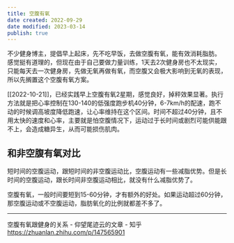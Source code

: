 ```yaml
---
title: 空腹有氧
date created: 2022-09-29
date modified: 2023-03-14
publish: true
---
```


不少健身博主，提倡早上起床，先不吃早饭，去做空腹有氧，能有效消耗脂肪。  
感觉挺有道理的，但现在由于自己要做力量训练，1天去2次健身房也不太现实，只能每天去一次健身房，先做无氧再做有氧，而空腹又会极大影响到无氧的表现，所以先搁置这个空腹有氧方案。

[[2022-10-21]]，已经实践早上空腹有氧2星期，感觉良好，掉秤效果显著。执行方法就是把心率控制在130-140的低强度跑步机40分钟，6-7km/h的配速，跑不动的时候调高坡度降低跑速，让心率维持在这个区间。时间不超过40分钟，且不用太快的速度和心率，主要就是怕空腹情况下，运动过于长时间或剧烈可能供能跟不上，会造成糖异生，从而可能损伤肌肉。

## 和非空腹有氧对比

短时间的空腹运动，跟短时间的非空腹运动比，空腹运动有一些减脂优势。但是长时间的空腹运动，跟长时间非空腹运动相比，就没有什么减脂优势了。

空腹有氧，一般时间要短到15-60分钟，才有额外的好处。如果运动超过60分钟，那空腹运动或不空腹运动，脂肪氧化的比例就都差不多了。

---

空腹有氧跟健身的关系 - 仰望尾迹云的文章 - 知乎 https://zhuanlan.zhihu.com/p/147565901